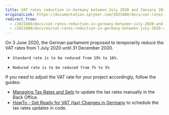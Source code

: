 ```yaml
---
title: VAT rates reduction in Germany between July 2020 and January 2021
originalLink: https://documentation.spryker.com/2021080/docs/vat-rates-reduction-in-germany-between-july-2020-and-january-2021
redirect_from:
  - /2021080/docs/vat-rates-reduction-in-germany-between-july-2020-and-january-2021
  - /2021080/docs/en/vat-rates-reduction-in-germany-between-july-2020-and-january-2021
---
```


On 3 June 2020, the German parliament proposed to temporarily reduce the VAT rates from 1 July 2020 until 31 December 2020.

*     Standard rate is to be reduced from 19% to 16%.
*     Reduced rate is to be reduced from 7% to 5%

If you need to adjust the VAT rate for your project accordingly, follow the guides:

* [Managing Tax Rates and Sets](https://documentation.spryker.com/docs/managing-tax-rates-sets) to update the tax rates manually in the Back Office.
* [HowTo - Get Ready for VAT (tax) Changes in Germany](https://documentation.spryker.com/docs/howto-get-ready-for-vat-tax-changes-in-germany) to schedule the tax rates updates in code.
